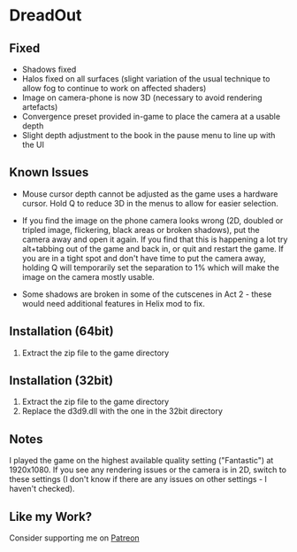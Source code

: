 DreadOut
========

Fixed
-----
- Shadows fixed
- Halos fixed on all surfaces (slight variation of the usual technique to allow
  fog to continue to work on affected shaders)
- Image on camera-phone is now 3D (necessary to avoid rendering artefacts)
- Convergence preset provided in-game to place the camera at a usable depth
- Slight depth adjustment to the book in the pause menu to line up with the UI

Known Issues
------------
- Mouse cursor depth cannot be adjusted as the game uses a hardware cursor.
  Hold Q to reduce 3D in the menus to allow for easier selection.

- If you find the image on the phone camera looks wrong (2D, doubled or tripled
  image, flickering, black areas or broken shadows), put the camera away and
  open it again.  If you find that this is happening a lot try alt+tabbing out
  of the game and back in, or quit and restart the game. If you are in a tight
  spot and don't have time to put the camera away, holding Q will temporarily
  set the separation to 1% which will make the image on the camera mostly
  usable.

- Some shadows are broken in some of the cutscenes in Act 2 - these would need
  additional features in Helix mod to fix.

Installation (64bit)
--------------------
1. Extract the zip file to the game directory

Installation (32bit)
--------------------
1. Extract the zip file to the game directory
2. Replace the d3d9.dll with the one in the 32bit directory

Notes
-----
I played the game on the highest available quality setting ("Fantastic") at
1920x1080. If you see any rendering issues or the camera is in 2D, switch to
these settings (I don't know if there are any issues on other settings - I
haven't checked).

Like my Work?
-------------
Consider supporting me on [Patreon](https://www.patreon.com/DarkStarSword)
